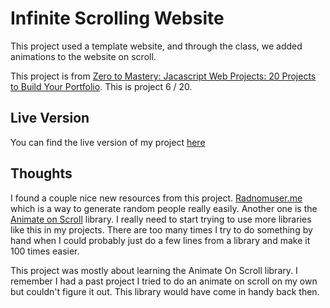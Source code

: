 # Infinite Scrolling Website

This project used a template website, and through the class, we added animations to the website on scroll.

This project is from [Zero to Mastery: Jacascript Web Projects: 20 Projects to Build Your Portfolio](https://academy.zerotomastery.io/p/javascript-projects).
This is project 6 / 20.

## Live Version

You can find the live version of my project [here](https://rperry99.github.io/animation-template/)

## Thoughts

I found a couple nice new resources from this project. [Radnomuser.me](https://randomuser.me/) which is a way to generate random people really easily. Another one is the [Animate on Scroll](https://michalsnik.github.io/aos/) library. I really need to start trying to use more libraries like this in my projects. There are too many times I try to do something by hand when I could probably just do a few lines from a library and make it 100 times easier.

This project was mostly about learning the Animate On Scroll library. I remember I had a past project I tried to do an animate on scroll on my own but couldn't figure it out. This library would have come in handy back then.
